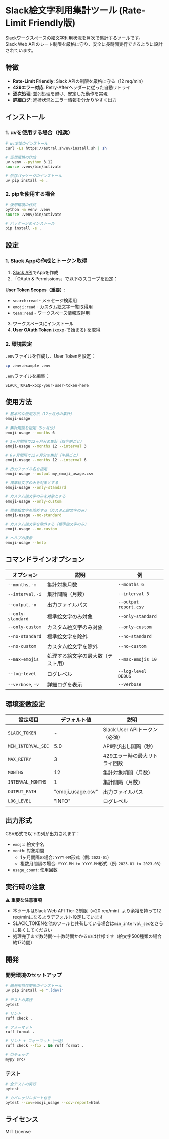# Slack絵文字利用集計ツール (Rate-Limit Friendly版)

Slackワークスペースの絵文字利用状況を月次で集計するツールです。  
Slack Web APIのレート制限を厳格に守り、安全に長時間実行できるように設計されています。

## 特徴

- **Rate-Limit Friendly**: Slack APIの制限を厳格に守る（12 req/min）
- **429エラー対応**: Retry-Afterヘッダーに従った自動リトライ
- **逐次処理**: 並列処理を避け、安定した動作を実現
- **詳細ログ**: 進捗状況とエラー情報を分かりやすく出力

## インストール

### 1. uvを使用する場合（推奨）

```bash
# uv本体のインストール
curl -Ls https://astral.sh/uv/install.sh | sh

# 仮想環境の作成
uv venv --python 3.12
source .venv/bin/activate

# 依存パッケージのインストール
uv pip install -e .
```

### 2. pipを使用する場合

```bash
# 仮想環境の作成
python -m venv .venv
source .venv/bin/activate

# パッケージのインストール
pip install -e .
```

## 設定

### 1. Slack Appの作成とトークン取得

1. [Slack API](https://api.slack.com/apps)でAppを作成
2. 「OAuth & Permissions」で以下のスコープを設定：

**User Token Scopes（重要）:**

- `search:read` - メッセージ検索用
- `emoji:read` - カスタム絵文字一覧取得用
- `team:read` - ワークスペース情報取得用

3. ワークスペースにインストール
4. **User OAuth Token** (xoxp-で始まる) を取得

### 2. 環境設定

`.env`ファイルを作成し、User Tokenを設定：

```bash
cp .env.example .env
```

`.env`ファイルを編集：

```
SLACK_TOKEN=xoxp-your-user-token-here
```

## 使用方法

```bash
# 基本的な使用方法（12ヶ月分の集計）
emoji-usage

# 集計期間を指定（6ヶ月分）
emoji-usage --months 6

# 3ヶ月間隔で12ヶ月分の集計（四半期ごと）
emoji-usage --months 12 --interval 3

# 6ヶ月間隔で12ヶ月分の集計（半期ごと）
emoji-usage --months 12 --interval 6

# 出力ファイル名を指定
emoji-usage --output my_emoji_usage.csv

# 標準絵文字のみを対象とする
emoji-usage --only-standard

# カスタム絵文字のみを対象とする
emoji-usage --only-custom

# 標準絵文字を除外する（カスタム絵文字のみ）
emoji-usage --no-standard

# カスタム絵文字を除外する（標準絵文字のみ）
emoji-usage --no-custom

# ヘルプの表示
emoji-usage --help
```

## コマンドラインオプション

| オプション          | 説明                               | 例                      |
| ------------------- | ---------------------------------- | ----------------------- |
| `--months`, `-m`    | 集計対象月数                       | `--months 6`            |
| `--interval`, `-i`  | 集計間隔（月数）                   | `--interval 3`          |
| `--output`, `-o`    | 出力ファイルパス                   | `--output report.csv`   |
| `--only-standard` | 標準絵文字のみ対象                 | `--only-standard`     |
| `--only-custom`   | カスタム絵文字のみ対象             | `--only-custom`       |
| `--no-standard`   | 標準絵文字を除外                   | `--no-standard`       |
| `--no-custom`     | カスタム絵文字を除外               | `--no-custom`         |
| `--max-emojis`    | 処理する絵文字の最大数（テスト用） | `--max-emojis 10`     |
| `--log-level`     | ログレベル                         | `--log-level DEBUG`   |
| `--verbose`, `-v` | 詳細ログを表示                     | `--verbose`           |

## 環境変数設定

| 設定項目           | デフォルト値      | 説明                           |
| ------------------ | ----------------- | ------------------------------ |
| `SLACK_TOKEN`      | -                 | Slack User APIトークン（必須） |
| `MIN_INTERVAL_SEC` | 5.0               | API呼び出し間隔（秒）          |
| `MAX_RETRY`        | 3                 | 429エラー時の最大リトライ回数  |
| `MONTHS`           | 12                | 集計対象期間（月数）           |
| `INTERVAL_MONTHS`  | 1                 | 集計間隔（月数）               |
| `OUTPUT_PATH`      | "emoji_usage.csv" | 出力ファイルパス               |
| `LOG_LEVEL`        | "INFO"            | ログレベル                     |

## 出力形式

CSV形式で以下の列が出力されます：

- `emoji`: 絵文字名
- `month`: 対象期間
  - 1ヶ月間隔の場合: `YYYY-MM`形式（例: `2023-01`）
  - 複数月間隔の場合: `YYYY-MM to YYYY-MM`形式（例: `2023-01 to 2023-03`）
- `usage_count`: 使用回数

## 実行時の注意

⚠️ **重要な注意事項**

- 本ツールはSlack Web API Tier-2制限（≈20 req/min）より余裕を持って12 req/minになるようデフォルト設定しています
- SLACK_TOKENを他のツールと共有している場合は`min_interval_sec`をさらに長くしてください
- 処理完了まで数時間～十数時間かかるのは仕様です（絵文字500種類の場合約17時間）

## 開発

### 開発環境のセットアップ

```bash
# 開発用依存関係のインストール
uv pip install -e ".[dev]"

# テストの実行
pytest

# リント
ruff check .

# フォーマット
ruff format .

# リント + フォーマット（一括）
ruff check --fix . && ruff format .

# 型チェック
mypy src/
```

### テスト

```bash
# 全テストの実行
pytest

# カバレッジレポート付き
pytest --cov=emoji_usage --cov-report=html
```

## ライセンス

MIT License